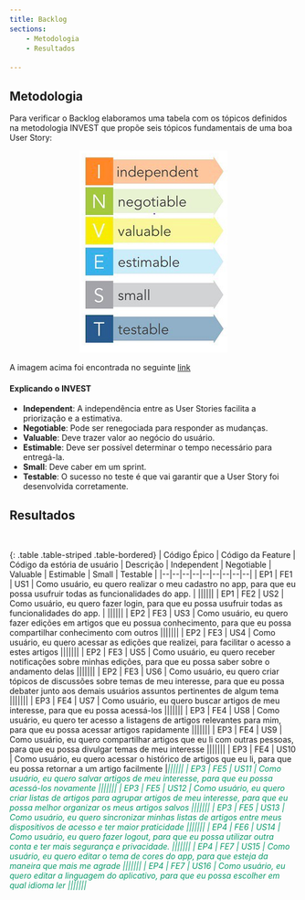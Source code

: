 ```yaml
---
title: Backlog
sections:
    - Metodologia 
    - Resultados 

---
```


## Metodologia


Para verificar o Backlog elaboramos uma tabela com os
tópicos definidos na metodologia INVEST que 
propõe seis tópicos fundamentais de uma boa User Story:

<div class="screenshot-holder" style="display: flex; justify-content: center;">
<a href="assets/images/invest.png" data-title="INVEST" data-toggle="lightbox">
<img class="img-responsive" src="assets/images/invest.png" alt="INVEST" style="width: 100%" />
</a>
<a class="mask" href="assets/images/invest.png" data-title="Invest" data-toggle="lightbox"><i class="icon fa fa-search-plus"></i>
</a>
</div>

A imagem acima foi encontrada no seguinte [link](https://www.linkedin.com/pulse/deep-dive-product-backlog-invest-stories-create-smart-gaurav-sharma-1c)


#### Explicando o INVEST

* **Independent**: A independência entre as User Stories facilita a priorização e a estimativa.
* **Negotiable**: Pode ser renegociada para responder as mudanças.
* **Valuable**: Deve trazer valor ao negócio do usuário.
* **Estimable**: Deve ser possível determinar o tempo necessário para entregá-la.
* **Small**: Deve caber em um sprint.
* **Testable**: O sucesso no teste é que vai garantir que a User Story foi desenvolvida corretamente.

## Resultados

<br/>

<div class="table-responsive">

{: .table .table-striped .table-bordered}
| Código Épico | Código da Feature | Código da estória de usuário | Descrição | Independent | Negotiable | Valuable | Estimable | Small | Testable |
|--|--|--|--|--|--|--|--|--|
| EP1 | FE1 | US1 | Como usuário, eu quero realizar o meu cadastro no app, para que eu possa usufruir todas as funcionalidades do app. | <i class="fa fa-check fa-lg" style="color: #089969"></i>|<i class="fa fa-check fa-lg" style="color: #089969"></i>|<i class="fa fa-check fa-lg" style="color: #089969"></i>|<i class="fa fa-check fa-lg" style="color: #089969"></i>|<i class="fa fa-check fa-lg" style="color: #089969"></i>|<i class="fa fa-check fa-lg" style="color: #089969"></i>|
| EP1 | FE2 | US2 | Como usuário, eu quero fazer login, para que eu possa usufruir todas as funcionalidades do app. | <i class="fa fa-check fa-lg" style="color: #089969"></i>|<i class="fa fa-check fa-lg" style="color: #089969"></i>|<i class="fa fa-check fa-lg" style="color: #089969"></i>|<i class="fa fa-check fa-lg" style="color: #089969"></i>|<i class="fa fa-check fa-lg" style="color: #089969"></i>|<i class="fa fa-check fa-lg" style="color: #089969"></i>|
| EP2 | FE3 | US3 | Como usuário, eu quero fazer edições em artigos que eu possua conhecimento, para que eu possa compartilhar conhecimento com outros |<i class="fa fa-check fa-lg" style="color: #089969"></i>|<i class="fa fa-check fa-lg" style="color: #089969"></i>|<i class="fa fa-check fa-lg" style="color: #089969"></i>|<i class="fa fa-check fa-lg" style="color: #089969"></i>|<i class="fa fa-check fa-lg" style="color: #089969"></i>|<i class="fa fa-check fa-lg" style="color: #089969"></i>|
| EP2 | FE3 | US4 | Como usuário, eu quero acessar as edições que realizei, para facilitar o acesso a estes artigos |<i class="fa fa-check fa-lg" style="color: #089969"></i>|<i class="fa fa-check fa-lg" style="color: #089969"></i>|<i class="fa fa-check fa-lg" style="color: #089969"></i>|<i class="fa fa-check fa-lg" style="color: #089969"></i>|<i class="fa fa-check fa-lg" style="color: #089969"></i>|<i class="fa fa-check fa-lg" style="color: #089969"></i>|
| EP2 | FE3 | US5 | Como usuário, eu quero receber notificações sobre minhas edições, para que eu possa saber sobre o andamento delas |<i class="fa fa-check fa-lg" style="color: #089969"></i>|<i class="fa fa-check fa-lg" style="color: #089969"></i>|<i class="fa fa-check fa-lg" style="color: #089969"></i>|<i class="fa fa-check fa-lg" style="color: #089969"></i>|<i class="fa fa-check fa-lg" style="color: #089969"></i>|<i class="fa fa-check fa-lg" style="color: #089969"></i>|
| EP2 | FE3 | US6 | Como usuário, eu quero criar tópicos de discussões sobre temas de meu interesse, para que eu possa debater junto aos demais usuários assuntos pertinentes de algum tema |<i class="fa fa-check fa-lg" style="color: #089969"></i>|<i class="fa fa-check fa-lg" style="color: #089969"></i>|<i class="fa fa-check fa-lg" style="color: #089969"></i>|<i class="fa fa-check fa-lg" style="color: #089969"></i>|<i class="fa fa-check fa-lg" style="color: #089969"></i>|<i class="fa fa-check fa-lg" style="color: #089969"></i>|
| EP3 | FE4 | US7 | Como usuário, eu quero buscar artigos de meu interesse, para que eu possa acessá-los |<i class="fa fa-check fa-lg" style="color: #089969"></i>|<i class="fa fa-check fa-lg" style="color: #089969"></i>|<i class="fa fa-check fa-lg" style="color: #089969"></i>|<i class="fa fa-check fa-lg" style="color: #089969"></i>|<i class="fa fa-check fa-lg" style="color: #089969"></i>|<i class="fa fa-check fa-lg" style="color: #089969"></i>|
| EP3 | FE4 | US8 | Como usuário, eu quero ter acesso a listagens de artigos relevantes para mim, para que eu possa acessar artigos rapidamente |<i class="fa fa-check fa-lg" style="color: #089969"></i>|<i class="fa fa-check fa-lg" style="color: #089969"></i>|<i class="fa fa-check fa-lg" style="color: #089969"></i>|<i class="fa fa-check fa-lg" style="color: #089969"></i>|<i class="fa fa-check fa-lg" style="color: #089969"></i>|<i class="fa fa-check fa-lg" style="color: #089969"></i>|
| EP3 | FE4 | US9 | Como usuário, eu quero compartilhar artigos que eu li com outras pessoas, para que eu possa divulgar temas de meu interesse |<i class="fa fa-check fa-lg" style="color: #089969"></i>|<i class="fa fa-check fa-lg" style="color: #089969"></i>|<i class="fa fa-check fa-lg" style="color: #089969"></i>|<i class="fa fa-check fa-lg" style="color: #089969"></i>|<i class="fa fa-check fa-lg" style="color: #089969"></i>|<i class="fa fa-check fa-lg" style="color: #089969"></i>|
| EP3 | FE4 | US10 | Como usuário, eu quero acessar o histórico de artigos que eu li, para que eu possa retornar a um artigo facilmente |<i class="fa fa-check fa-lg" style="color: #089969">|<i class="fa fa-check fa-lg" style="color: #089969"></i>|<i class="fa fa-check fa-lg" style="color: #089969"></i>|<i class="fa fa-check fa-lg" style="color: #089969"></i>|<i class="fa fa-check fa-lg" style="color: #089969"></i>|<i class="fa fa-check fa-lg" style="color: #089969"></i>|
| EP3 | FE5 | US11 | Como usuário, eu quero salvar artigos de meu interesse, para que eu possa acessá-los novamente |<i class="fa fa-check fa-lg" style="color: #089969"></i>|<i class="fa fa-check fa-lg" style="color: #089969">|<i class="fa fa-check fa-lg" style="color: #089969"></i>|<i class="fa fa-check fa-lg" style="color: #089969"></i>|<i class="fa fa-check fa-lg" style="color: #089969"></i>|<i class="fa fa-check fa-lg" style="color: #089969"></i>|
| EP3 | FE5 | US12 | Como usuário, eu quero criar listas de artigos para agrupar artigos de meu interesse, para que eu possa melhor organizar os meus artigos salvos |<i class="fa fa-check fa-lg" style="color: #089969"></i>|<i class="fa fa-check fa-lg" style="color: #089969"></i>|<i class="fa fa-check fa-lg" style="color: #089969"></i>|<i class="fa fa-check fa-lg" style="color: #089969"></i>|<i class="fa fa-check fa-lg" style="color: #089969"></i>|<i class="fa fa-check fa-lg" style="color: #089969"></i>|
| EP3 | FE5 | US13 | Como usuário, eu quero sincronizar minhas listas de artigos entre meus dispositivos de acesso e ter maior praticidade |<i class="fa fa-check fa-lg" style="color: #089969"></i>|<i class="fa fa-check fa-lg" style="color: #089969"></i>|<i class="fa fa-check fa-lg" style="color: #089969"></i>|<i class="fa fa-check fa-lg" style="color: #089969"></i>|<i class="fa fa-check fa-lg" style="color: #089969"></i>|<i class="fa fa-check fa-lg" style="color: #089969"></i>|
| EP4 | FE6 | US14 | Como usuário, eu quero fazer logout, para que eu possa utilizar outra conta e ter mais segurança e privacidade. |<i class="fa fa-check fa-lg" style="color: #089969"></i>|<i class="fa fa-check fa-lg" style="color: #089969"></i>|<i class="fa fa-check fa-lg" style="color: #089969"></i>|<i class="fa fa-check fa-lg" style="color: #089969"></i>|<i class="fa fa-check fa-lg" style="color: #089969"></i>|<i class="fa fa-check fa-lg" style="color: #089969"></i>|
| EP4 | FE7 | US15 | Como usuário, eu quero editar o tema de cores do app, para que esteja da maneira que mais me agrade |<i class="fa fa-check fa-lg" style="color: #089969"></i>|<i class="fa fa-check fa-lg" style="color: #089969"></i>|<i class="fa fa-check fa-lg" style="color: #089969"></i>|<i class="fa fa-check fa-lg" style="color: #089969"></i>|<i class="fa fa-check fa-lg" style="color: #089969"></i>|<i class="fa fa-check fa-lg" style="color: #089969"></i>|
| EP4 | FE7 | US16 | Como usuário, eu quero editar a linguagem do aplicativo, para que eu possa escolher em qual idioma ler |<i class="fa fa-check fa-lg" style="color: #089969"></i>|<i class="fa fa-check fa-lg" style="color: #089969"></i>|<i class="fa fa-check fa-lg" style="color: #089969"></i>|<i class="fa fa-check fa-lg" style="color: #089969"></i>|<i class="fa fa-check fa-lg" style="color: #089969"></i>|<i class="fa fa-check fa-lg" style="color: #089969"></i>|

</div>

<br/>

